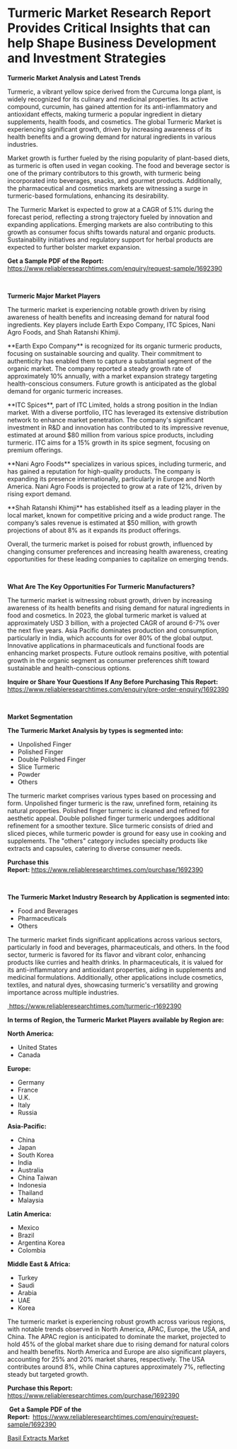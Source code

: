 <p><h1>Turmeric Market Research Report Provides Critical Insights that can help Shape Business Development and Investment Strategies</h1></p><p><strong>Turmeric Market Analysis and Latest Trends</strong></p>
<p><p>Turmeric, a vibrant yellow spice derived from the Curcuma longa plant, is widely recognized for its culinary and medicinal properties. Its active compound, curcumin, has gained attention for its anti-inflammatory and antioxidant effects, making turmeric a popular ingredient in dietary supplements, health foods, and cosmetics. The global Turmeric Market is experiencing significant growth, driven by increasing awareness of its health benefits and a growing demand for natural ingredients in various industries.</p><p>Market growth is further fueled by the rising popularity of plant-based diets, as turmeric is often used in vegan cooking. The food and beverage sector is one of the primary contributors to this growth, with turmeric being incorporated into beverages, snacks, and gourmet products. Additionally, the pharmaceutical and cosmetics markets are witnessing a surge in turmeric-based formulations, enhancing its desirability.</p><p>The Turmeric Market is expected to grow at a CAGR of 5.1% during the forecast period, reflecting a strong trajectory fueled by innovation and expanding applications. Emerging markets are also contributing to this growth as consumer focus shifts towards natural and organic products. Sustainability initiatives and regulatory support for herbal products are expected to further bolster market expansion.</p></p>
<p><strong>Get a Sample PDF of the Report:&nbsp;</strong> <a href="https://www.reliableresearchtimes.com/enquiry/request-sample/1692390?utm_campaign=2135&utm_medium=2&utm_source=Github&utm_content=ia&utm_term=14022025&utm_id=turmeric">https://www.reliableresearchtimes.com/enquiry/request-sample/1692390</a></p>
<p>&nbsp;</p>
<p><strong>Turmeric Major Market Players</strong></p>
<p><p>The turmeric market is experiencing notable growth driven by rising awareness of health benefits and increasing demand for natural food ingredients. Key players include Earth Expo Company, ITC Spices, Nani Agro Foods, and Shah Ratanshi Khimji.</p><p>**Earth Expo Company** is recognized for its organic turmeric products, focusing on sustainable sourcing and quality. Their commitment to authenticity has enabled them to capture a substantial segment of the organic market. The company reported a steady growth rate of approximately 10% annually, with a market expansion strategy targeting health-conscious consumers. Future growth is anticipated as the global demand for organic turmeric increases. </p><p>**ITC Spices**, part of ITC Limited, holds a strong position in the Indian market. With a diverse portfolio, ITC has leveraged its extensive distribution network to enhance market penetration. The company's significant investment in R&D and innovation has contributed to its impressive revenue, estimated at around $80 million from various spice products, including turmeric. ITC aims for a 15% growth in its spice segment, focusing on premium offerings.</p><p>**Nani Agro Foods** specializes in various spices, including turmeric, and has gained a reputation for high-quality products. The company is expanding its presence internationally, particularly in Europe and North America. Nani Agro Foods is projected to grow at a rate of 12%, driven by rising export demand.</p><p>**Shah Ratanshi Khimji** has established itself as a leading player in the local market, known for competitive pricing and a wide product range. The company’s sales revenue is estimated at $50 million, with growth projections of about 8% as it expands its product offerings.</p><p>Overall, the turmeric market is poised for robust growth, influenced by changing consumer preferences and increasing health awareness, creating opportunities for these leading companies to capitalize on emerging trends.</p></p>
<p>&nbsp;</p>
<p><strong>What Are The Key Opportunities For Turmeric Manufacturers?</strong></p>
<p><p>The turmeric market is witnessing robust growth, driven by increasing awareness of its health benefits and rising demand for natural ingredients in food and cosmetics. In 2023, the global turmeric market is valued at approximately USD 3 billion, with a projected CAGR of around 6-7% over the next five years. Asia Pacific dominates production and consumption, particularly in India, which accounts for over 80% of the global output. Innovative applications in pharmaceuticals and functional foods are enhancing market prospects. Future outlook remains positive, with potential growth in the organic segment as consumer preferences shift toward sustainable and health-conscious options.</p></p>
<p><strong>Inquire or Share Your Questions If Any Before Purchasing This Report:</strong> <a href="https://www.reliableresearchtimes.com/enquiry/pre-order-enquiry/1692390?utm_campaign=2135&utm_medium=2&utm_source=Github&utm_content=ia&utm_term=14022025&utm_id=turmeric">https://www.reliableresearchtimes.com/enquiry/pre-order-enquiry/1692390</a></p>
<p>&nbsp;</p>
<p><strong>Market Segmentation</strong></p>
<p><strong>The Turmeric Market Analysis by types is segmented into:</strong></p>
<p><ul><li>Unpolished Finger</li><li>Polished Finger</li><li>Double Polished Finger</li><li>Slice Turmeric</li><li>Powder</li><li>Others</li></ul></p>
<p><p>The turmeric market comprises various types based on processing and form. Unpolished finger turmeric is the raw, unrefined form, retaining its natural properties. Polished finger turmeric is cleaned and refined for aesthetic appeal. Double polished finger turmeric undergoes additional refinement for a smoother texture. Slice turmeric consists of dried and sliced pieces, while turmeric powder is ground for easy use in cooking and supplements. The "others" category includes specialty products like extracts and capsules, catering to diverse consumer needs.</p></p>
<p><strong>Purchase this Report:&nbsp;</strong><a href="https://www.reliableresearchtimes.com/purchase/1692390?utm_campaign=2135&utm_medium=2&utm_source=Github&utm_content=ia&utm_term=14022025&utm_id=turmeric">https://www.reliableresearchtimes.com/purchase/1692390</a></p>
<p>&nbsp;</p>
<p><strong>The Turmeric Market Industry Research by Application is segmented into:</strong></p>
<p><ul><li>Food and Beverages</li><li>Pharmaceuticals</li><li>Others</li></ul></p>
<p><p>The turmeric market finds significant applications across various sectors, particularly in food and beverages, pharmaceuticals, and others. In the food sector, turmeric is favored for its flavor and vibrant color, enhancing products like curries and health drinks. In pharmaceuticals, it is valued for its anti-inflammatory and antioxidant properties, aiding in supplements and medicinal formulations. Additionally, other applications include cosmetics, textiles, and natural dyes, showcasing turmeric's versatility and growing importance across multiple industries.</p></p>
<p><a href="https://www.reliableresearchtimes.com/turmeric-r1692390?utm_campaign=2135&utm_medium=2&utm_source=Github&utm_content=ia&utm_term=14022025&utm_id=turmeric">&nbsp;https://www.reliableresearchtimes.com/turmeric-r1692390</a></p>
<p><strong>In terms of Region, the Turmeric Market Players available by Region are:</strong></p>
<p>
    <p> <strong> North America: </strong>
        <ul>
            <li>United States</li>
            <li>Canada</li>
        </ul>
        </p> 
    <p> <strong> Europe: </strong>
        <ul>
            <li>Germany</li>
            <li>France</li>
            <li>U.K.</li>
            <li>Italy</li>
            <li>Russia</li>
        </ul>
        </p> 
    <p> <strong> Asia-Pacific: </strong>
        <ul>
            <li>China</li>
            <li>Japan</li>
            <li>South Korea</li>
            <li>India</li>
            <li>Australia</li>
            <li>China Taiwan</li>
            <li>Indonesia</li>
            <li>Thailand</li>
            <li>Malaysia</li>
        </ul>
        </p> 
    <p> <strong> Latin America: </strong>
        <ul>
            <li>Mexico</li>
            <li>Brazil</li>
            <li>Argentina Korea</li>
            <li>Colombia</li>
        </ul>
        </p> 
    <p> <strong> Middle East & Africa: </strong>
        <ul>
            <li>Turkey</li>
            <li>Saudi</li>
            <li>Arabia</li>
            <li>UAE</li>
            <li>Korea</li>
        </ul>
    </p>
    </p>
<p><p>The turmeric market is experiencing robust growth across various regions, with notable trends observed in North America, APAC, Europe, the USA, and China. The APAC region is anticipated to dominate the market, projected to hold 45% of the global market share due to rising demand for natural colors and health benefits. North America and Europe are also significant players, accounting for 25% and 20% market shares, respectively. The USA contributes around 8%, while China captures approximately 7%, reflecting steady but targeted growth.</p></p>
<p><strong>Purchase this Report: </strong><a href="https://www.reliableresearchtimes.com/purchase/1692390?utm_campaign=2135&utm_medium=2&utm_source=Github&utm_content=ia&utm_term=14022025&utm_id=turmeric">https://www.reliableresearchtimes.com/purchase/1692390</a></p>
<p>&nbsp;<strong>Get a Sample PDF of the Report:&nbsp;&nbsp;</strong><a href="https://www.reliableresearchtimes.com/enquiry/request-sample/1692390?utm_campaign=2135&utm_medium=2&utm_source=Github&utm_content=ia&utm_term=14022025&utm_id=turmeric">https://www.reliableresearchtimes.com/enquiry/request-sample/1692390</a></p>
<p><strong></strong></p>
<p><p><a href="https://github.com/AshikRahman991/Market-Research-Report-List-1/blob/main/basil-extracts-market.md?utm_campaign=2135&utm_medium=2&utm_source=Github&utm_content=ia&utm_term=14022025&utm_id=turmeric">Basil Extracts Market</a></p></p>